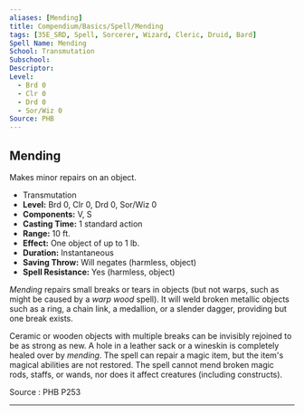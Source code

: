 ```yaml
---
aliases: [Mending]
title: Compendium/Basics/Spell/Mending
tags: [35E_SRD, Spell, Sorcerer, Wizard, Cleric, Druid, Bard]
Spell Name: Mending
School: Transmutation
Subschool: 
Descriptor: 
Level:
  - Brd 0
  - Clr 0
  - Drd 0
  - Sor/Wiz 0
Source: PHB
---
```



## Mending

Makes minor repairs on an object.

*   Transmutation
*   **Level:** Brd 0, Clr 0, Drd 0, Sor/Wiz 0
*   **Components:** V, S
*   **Casting Time:** 1 standard action
*   **Range:** 10 ft.
*   **Effect:** One object of up to 1 lb.
*   **Duration:** Instantaneous
*   **Saving Throw:** Will negates (harmless, object)
*   **Spell Resistance:** Yes (harmless, object)

<p><i>Mending</i> repairs small breaks or tears in objects (but not warps, such as might be caused by a <i>warp wood</i> spell). It will weld broken metallic objects such as a ring, a chain link, a medallion, or a slender dagger, providing but one break exists.</p><p>Ceramic or wooden objects with multiple breaks can be invisibly rejoined to be as strong as new. A hole in a leather sack or a wineskin is completely healed over by <i>mending.</i> The spell can repair a magic item, but the item's magical abilities are not restored. The spell cannot mend broken magic rods, staffs, or wands, nor does it affect creatures (including constructs).</p>

Source : PHB P253

---
